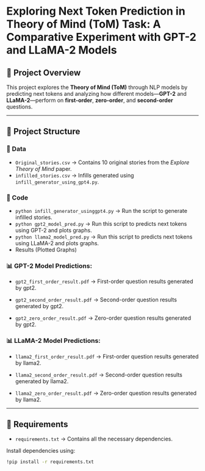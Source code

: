 # Exploring Next Token Prediction in Theory of Mind (ToM) Task: A Comparative Experiment with GPT-2 and LLaMA-2 Models

## 🧠 Project Overview

This project explores the **Theory of Mind (ToM)** through NLP models by predicting next tokens and analyzing how different models—**GPT-2** and **LLaMA-2**—perform on **first-order**, **zero-order**, and **second-order** questions.

---

## 📁 Project Structure

### 🔹 Data
- `Original_stories.csv` → Contains 10 original stories from the *Explore Theory of Mind* paper.
- `infilled_stories.csv` → Infills generated using `infill_generator_using_gpt4.py`.

### 🔹 Code
- `python infill_generator_usinggpt4.py` → Run the script to generate infilled stories.
- `python gpt2_model_pred.py` → Run this script to predicts next tokens using GPT-2 and plots graphs.
- `python llama2_model_pred.py` → Run this script to predicts next tokens using LLaMA-2 and plots graphs.
- Results (Plotted Graphs)
 
### 📊 GPT-2 Model Predictions:
 
- `gpt2_first_order_result.pdf` → First-order question results generated by gpt2.
 
- `gpt2_second_order_result.pdf` → Second-order question results generated by gpt2.
 
- `gpt2_zero_order_result.pdf` → Zero-order question results generated by gpt2.
 
### 📊 LLaMA-2 Model Predictions:
 
- `llama2_first_order_result.pdf` → First-order question results generated by llama2.
 
- `llama2_second_order_result.pdf` → Second-order question results generated by llama2.
 
- `llama2_zero_order_result.pdf` → Zero-order question results generated by llama2.
 

---

## 🧰 Requirements

- `requirements.txt` → Contains all the necessary dependencies.

Install dependencies using:

```bash
!pip install -r requirements.txt
